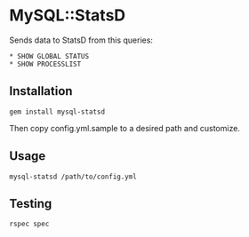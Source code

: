 # MySQL::StatsD

Sends data to StatsD from this queries:

    * SHOW GLOBAL STATUS
    * SHOW PROCESSLIST

## Installation

    gem install mysql-statsd

Then copy config.yml.sample to a desired path and customize.

## Usage

    mysql-statsd /path/to/config.yml

## Testing

    rspec spec
